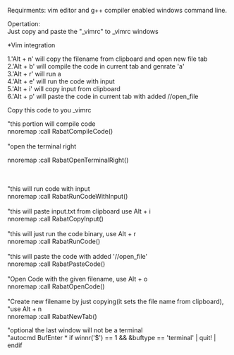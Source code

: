 Requirments:
vim editor and g++ compiler enabled windows command line. <br>

Opertation:<br>
Just copy and paste the "_vimrc" to _vimrc windows


*Vim integration

1.'Alt + n' will copy the filename from clipboard and open new file tab <br>
2.'Alt + b' will compile the code in current tab and genrate 'a'<br>
3.'Alt + r' will run a<br>
4.'Alt + e' will run the code with input<br>
5.'Alt + i' will copy input from clipboard<br>
6.'Alt + p' will paste the code in current tab with added //open_file <br>

Copy this code to you _vimrc

"this portion will compile code<br>
nnoremap <M-b> :call RabatCompileCode()<CR><br>
<br>
"open the terminal right<br>
<p>nnoremap <M-t> :call RabatOpenTerminalRight()<CR></p><br>
<br>
"this will run code with input<br>
nnoremap <M-e> :call RabatRunCodeWithInput()<CR><br>
<br>
"this will paste input.txt from clipboard use Alt + i<br>
nnoremap <M-i> :call RabatCopyInput()<CR><br>
<br>
"this will just run the code binary, use Alt + r<br>
nnoremap <M-r> :call RabatRunCode()<CR><br>
<br>
"this will paste the code with added '//open_file'<br>
nnoremap <M-p> :call RabatPasteCode()<CR><br>
<br>
"Open Code with the given filename, use Alt + o<br>
nnoremap <M-o> :call RabatOpenCode()<CR><br>
<br>
"Create new filename by just copying(it sets the file name from clipboard),
"use Alt + n<br>
nnoremap <M-n> :call RabatNewTab()<CR><br>

"optional the last window will not be a terminal<br>
"autocmd BufEnter * if winnr('$') == 1 && &buftype == 'terminal' | quit! | endif<br>
